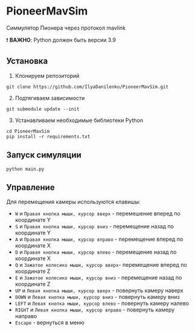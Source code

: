 # PioneerMavSim
Симмулятор Пионера через протокол mavlink

:heavy_exclamation_mark: __ВАЖНО__: Python должен быть версии 3.9

## Установка
1. Клонируем репозиторий
```
git clone https://github.com/IlyaDanilenko/PioneerMavSim.git
```
2. Подтягиваем зависимости
```
git submodule update --init
```
3. Устанавливаем необходимые библиотеки Python
```
cd PioneerMavSim
pip install -r requirements.txt
```

## Запуск симуляции
```
python main.py
```

## Управление
Для перемещения камеры используются клавишы:
* `W` и `Правая кнопка мыши, курсор вверх` - перемешение вперед по координате Y
* `S` и `Правая кнопка мыши, курсор вниз` - перемещение назад по координате Y
* `A` и `Правая кнопка мыши, курсор вправо` - перемещение вперед по координате X
* `D` и `Правая кнопка мыши, курсор влево` - перемещение назад по координате X
* `Q` и `Зажатое колесико мыши, курсор вверх`- перемещение вперед по координате Z
* `E` и `Зажатое колесико мыши, курсор вниз` - перемещение назад по координате Z
* `UP` и `Левая кнопка мыши, курсор вверх` - повернуть камеру наверх
* `DOWN` и `Левая кнопка мыши, курсор вниз` - повернуть камеру вниз
* `LEFT` и `Левая кнопка мыши, курсор влево` - повернуть камеру налево
* `RIGHT` и `Левая кнопка мыши, курсор вправо` - повернуть камеру направо
* `Escape` - вернуться в меню